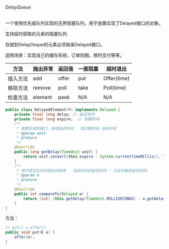 ###### DelayQueue

一个使用优先级队列实现的无界阻塞队列，用于放置实现了Delayed接口的对象。

支持延时获取的元素的阻塞队列

存放到DelayDeque的元素必须继承Delayed接口。

适用场景：实现自己的缓存系统，订单到期，限时支付等等。

| 方法     | 抛出异常 | 返回值 | 一直阻塞 | 超时退出    |
| -------- | -------- | ------ | -------- | ----------- |
| 插入方法 | add      | offer  | put      | Offer(time) |
| 移除方法 | remove   | poll   | take     | Poll(time)  |
| 检查方法 | element  | peek   | N/A      | N/A         |

```java
public class DelayedElement<T> implements Delayed {
    private final long delay; // 延迟时间
    private final long expire;  // 到期时间
    /**
     * 需要实现的接口，获得延迟时间   用过期时间-当前时间
     * @param unit
     * @return
     */
    @Override
    public long getDelay(TimeUnit unit) {
        return unit.convert(this.expire - System.currentTimeMillis(), TimeUnit.MILLISECONDS);
    }
    /**
     * 用于延迟队列内部比较排序   当前时间的延迟时间 - 比较对象的延迟时间
     * @param o
     * @return
     */
    @Override
    public int compareTo(Delayed o) {
        return (int) (this.getDelay(TimeUnit.MILLISECONDS) - o.getDelay(TimeUnit.MILLISECONDS));
    }
}
```

方法：

```java
// put() = offer()
public void put(E e) {
    offer(e);
}
```